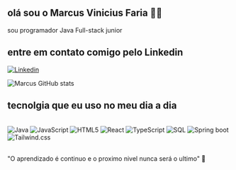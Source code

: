 
## olá  sou o Marcus Vinicius Faria 👋🏻

sou programador Java Full-stack junior

 ## entre em contato comigo pelo Linkedin
[![Linkedin](https://img.shields.io/badge/LinkedIn-0077B5?style=for-the-badge&logo=linkedin&logoColor=white)](https://www.linkedin.com/in/marcus-faria-ab2bb4164/)


![Marcus GitHub stats](https://github-readme-stats.vercel.app/api?username=marcus-oss&show_icons=true&theme=dracula)

## tecnolgia que eu uso no meu dia a dia 
<div style="display:inline_block"><br/>
<img  alt="Java" src="https://img.shields.io/badge/Java-ED8B00?style=for-the-badge&logo=openjdk&logoColor=white"/>
  <img  alt="JavaScript" src="https://img.shields.io/badge/JavaScript-323330?style=for-the-badge&logo=javascript&logoColor=F7DF1E"/>
  <img  alt="HTML5" src="https://img.shields.io/badge/HTML5-E34F26?style=for-the-badge&logo=html5&logoColor=white"/>
  <img  alt="React" src="https://img.shields.io/badge/React-20232A?style=for-the-badge&logo=react&logoColor=61DAFB"/>
  <img  alt="TypeScript" src="https://img.shields.io/badge/TypeScript-007ACC?style=for-the-badge&logo=typescript&logoColor=white"/>
  <img  alt="SQL" src="https://img.shields.io/badge/SQLite-07405E?style=for-the-badge&logo=sqlite&logoColor=white"/>
  <img  alt="Spring boot" src="https://img.shields.io/badge/Spring-6DB33F?style=for-the-badge&logo=spring&logoColor=white"/>
<img  alt="Tailwind.css" src="https://img.shields.io/badge/Tailwind_CSS-38B2AC?style=for-the-badge&logo=tailwind-css&logoColor=white"/>  
</div><br/>


"O aprendizado é continuo e o proximo nivel nunca será o ultimo" 🚀

